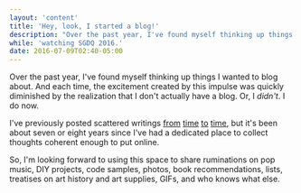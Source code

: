 ```yaml
---
layout: 'content'
title: 'Hey, look, I started a blog!'
description: "Over the past year, I've found myself thinking up things I wanted to blog about. And each time, the excitement created by this impulse was quickly diminished by the realization that I don't actually have a blog. Or, I <em>didn't</em>. I do now."
while: 'watching SGDQ 2016.'
date: 2016-07-09T02:40-05:00
---
```


Over the past year, I've found myself thinking up things I wanted to blog about. And each time, the excitement created by this impulse was quickly diminished by the realization that I don't actually have a blog. Or, I <em>didn't</em>. I do now.

I've previously posted scattered writings <a href="http://femicom.org/articles/the-nostalgia-question.php" target="new">from</a> <a href="https://medium.com/@partytimehxlnt/tired-of-logic-video-game-design-women-and-the-language-of-formalism-fd0d35cfa2e2#.95wavg5m2" target="new">time</a> <a href="https://rachelsimoneweil.wordpress.com/2013/03/23/nes-rom-hacks-and-discourses-on-gender-anxieties/" target="new">to</a> <a href="http://www.femicom.org/podcast/" target="new">time</a>, but it's been about seven or eight years since I've had a dedicated place to collect thoughts coherent enough to put online. 

So, I'm looking forward to using this space to share ruminations on pop music, DIY projects, code samples, photos, book recommendations, lists, treatises on art history and art supplies, GIFs, and who knows what else.